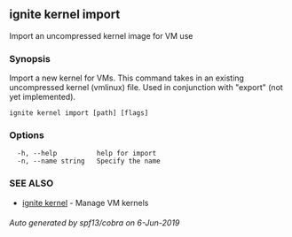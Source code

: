 ## ignite kernel import

Import an uncompressed kernel image for VM use

### Synopsis


Import a new kernel for VMs. This command takes in an existing uncompressed
kernel (vmlinux) file. Used in conjunction with "export" (not yet implemented).


```
ignite kernel import [path] [flags]
```

### Options

```
  -h, --help          help for import
  -n, --name string   Specify the name
```

### SEE ALSO

* [ignite kernel](ignite_kernel.md)	 - Manage VM kernels

###### Auto generated by spf13/cobra on 6-Jun-2019
